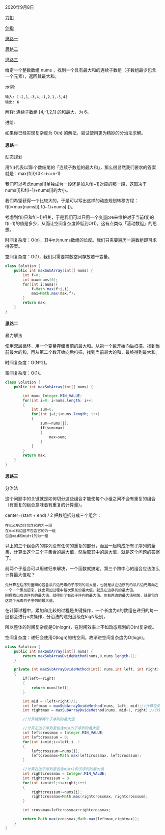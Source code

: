 2020年9月8日

[力扣](https://leetcode-cn.com/problems/maximum-subarray)

[剑指](https://leetcode-cn.com/problems/lian-xu-zi-shu-zu-de-zui-da-he-lcof/)

[思路一](#思路一)

[思路二](#思路二)

[思路三](#思路三)

给定一个整数数组 nums ，找到一个具有最大和的连续子数组（子数组最少包含一个元素），返回其最大和。

示例:
```
输入: [-2,1,-3,4,-1,2,1,-5,4]
输出: 6
```
解释: 连续子数组 [4,-1,2,1] 的和最大，为 6。

进阶:

如果你已经实现复杂度为 O(n) 的解法，尝试使用更为精妙的分治法求解。

#### 思路一

动态规划

用f(i)代表以第i个数结尾的「连续子数组的最大和」，那么很显然我们要求的答案就是：max{f(i)}(0<=i<=n-1)

我们可以考虑nums[i]单独成为一段还是加入f(i−1)对应的那一段，这取决于nums[i]和f(i−1)+nums[i]的大小。

我们希望获得一个比较大的，于是可以写出这样的动态规划转移方程：
f(i)=max{nums[i],f(i−1)+nums[i]}。

考虑到f(i)只和f(i−1)相关，于是我们可以只用一个变量pre来维护对于当前f(i)的f(i−1)的值是多少，从而让空间复杂度降低到O(1)，这有点类似「滚动数组」的思想。


时间复杂度：O(n)，其中n为nums数组的长度。我们只需要遍历一遍数组即可求得答案。

空间复杂度：O(1)，我们只需要常数空间存放若干变量。

```java
class Solution {
    public int maxSubArray(int[] nums) {
        int f=0;
        int max=nums[0];
        for(int i:nums){
            f=Math.max(f+i,i);
            max=Math.max(max,f);
        }
        return max;
    }
}
```
#### 思路二

暴力解法

使用双层循环，用一个变量存储当前的最大和。从第一个数开始向后扫描，找到当前最大的和，再从第二个数开始向后扫描，找到当前最大的和，最终得到最大和。

时间复杂度：O(N^2)。

空间复杂度：O(1)。
```java
class Solution {
    public int maxSubArray(int[] nums) {

        int max= Integer.MIN_VALUE;
        for(int i=0; i<nums.length; i++)
        {
            int sum=0;
            for(int j=i;j<nums.length; j++)
            {
                sum+=nums[j];
                if(sum>max)
                {
                    max=sum;
                }
            }
        }
        return max;
    }
}
```

#### 思路三

分治法

这个问题中的关键就是如何切分这些组合才能使每个小组之间不会有重复的组合（有重复的组合意味着有重复的计算量）。

center=(start + end) / 2 把数组拆分成三个组合：
```
在mid左边且包含它的为一组
在mid右边且不包含它的为一组
包含mid和mid+1的为一组
```

以上的三个组合内的序列没有任何的重复的部分，而且一起构成所有子序列的全集，计算出这个三个子集合的最大值，然后取其中的最大值，就是这个问题的答案了。

前两个子组合可以用递归来解决，一个函数就搞定。第三个跨中心的组合应该怎么计算最大值呢？
```
先计算左边序列里面的包含最右边元素的子序列的最大值，也就是从左边序列的最右边元素向左一个一个累加起来，找出累加过程中每次累加的最大值，就是左边序列的最大值。
同理找出右边序列的最大值，就得到了右边子序列的最大值。左右两边的最大值相加，就是包含这两个元素的子序列的最大值。
```
在计算过程中，累加和比较的过程是关键操作，一个长度为n的数组在递归的每一层都会进行n次操作，分治法的递归层级在logN级别，

所以整体的时间复杂度是O(nlogn)，在时间效率上不如动态规划的O(n)复杂度。

空间复杂度：递归会使用O(logn)的栈空间，故渐进空间复杂度为O(logn)。
```java
class Solution {
    public int maxSubArray(int[] nums) {
        return maxSubArrayDvideMethod(nums,0,nums.length-1);
    }

    private int maxSubArrayDvideMethod(int[] nums,int left, int right)
    {
        if(left==right)
        {
            return nums[left];
        }

        int mid = (left+right)/2;
        int leftmax = maxSubArrayDvideMethod(nums, left, mid);//计算左侧子序列最大值
        int rightmax = maxSubArrayDvideMethod(nums, mid+1, right);//计算右侧子序列最大值

        //计算横跨两个子序列的最大值

        //计算左边子序列里包含mid的子序列的最大值
        int leftcrossmax = Integer.MIN_VALUE;
        int leftcrosssum = 0;
        for(int i=mid;i>=left;i--)
        {
            leftcrosssum+=nums[i];
            leftcrossmax=Math.max(leftcrossmax, leftcrosssum);
        }

        //计算右边子序列里包含mid+1的子序列的最大值
        int rightcrossmax = Integer.MIN_VALUE;
        int rightcrosssum = 0;
        for(int i=mid+1;i<=right;i++)
        {
            rightcrosssum+=nums[i];
            rightcrossmax=Math.max(rightcrossmax, rightcrosssum);
        }

        int crossmax=leftcrossmax+rightcrossmax;

        return Math.max(crossmax,Math.max(leftmax,rightmax));
    }
}
```
